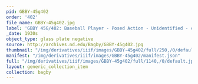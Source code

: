 ```yaml
---
pid: GBBY-45g402
order: '402'
file_name: GBBY-45g402.jpg
label: 'GBBY 45G/402: Baseball Player - Posed Action - Unidentified - c1930s'
_date: 1930s
object_type: glass plate negative
source: http://archives.nd.edu/Bagby/GBBY-45g402.jpg
thumbnail: "/img/derivatives/iiif/images/GBBY-45g402/full/250,/0/default.jpg"
manifest: "/img/derivatives/iiif/images/GBBY-45g402/manifest.json"
full: "/img/derivatives/iiif/images/GBBY-45g402/full/1140,/0/default.jpg"
layout: generic_collection_item
collection: bagby
---
```

